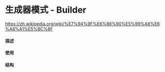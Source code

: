 # 生成器模式 - Builder

https://zh.wikipedia.org/wiki/%E7%94%9F%E6%88%90%E5%99%A8%E6%A8%A1%E5%BC%8F

#### 描述

#### 使用

#### 结构



